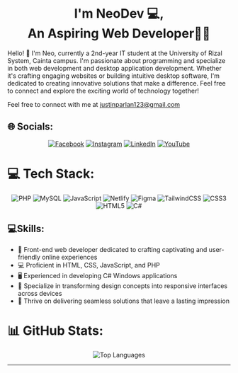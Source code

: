<div align="center">
    <h1 style="font-weight: bold;">I'm NeoDev 💻,<br>An Aspiring Web Developer👨‍💻</br></h1>
</div>

<p align="left">Hello! 👋 I'm Neo, currently a 2nd-year IT student at the University of Rizal System, Cainta campus. I'm passionate about programming and specialize in both web development and desktop application development. Whether it's crafting engaging websites or building intuitive desktop software, I'm dedicated to creating innovative solutions that make a difference. Feel free to connect and explore the exciting world of technology together!</p>

<p align="left">Feel free to connect with me at <a href="mailto:justinparlan123@gmail.com">justinparlan123@gmail.com</a></p>

## 🌐 Socials:
<div align="center">
    <a href="https://facebook.com/https://www.facebook.com/justin.neobparlan"><img src="https://img.shields.io/badge/Facebook-%231877F2.svg?logo=Facebook&logoColor=white" alt="Facebook"></a>
    <a href="https://instagram.com/https://www.instagram.com/neobparlan/"><img src="https://img.shields.io/badge/Instagram-%23E4405F.svg?logo=Instagram&logoColor=white" alt="Instagram"></a>
    <a href="https://linkedin.com/in/https://www.linkedin.com/in/justdevv/"><img src="https://img.shields.io/badge/LinkedIn-%230077B5.svg?logo=linkedin&logoColor=white" alt="LinkedIn"></a>
    <a href="https://youtube.com/@https://www.youtube.com/channel/UCMEjaErft2xPzrV3UVamMqw"><img src="https://img.shields.io/badge/YouTube-%23FF0000.svg?logo=YouTube&logoColor=white" alt="YouTube"></a>
</div>

# 💻 Tech Stack:
<div align="center">
    <img src="https://img.shields.io/badge/php-%23777BB4.svg?style=for-the-badge&logo=php&logoColor=white" alt="PHP">
    <img src="https://img.shields.io/badge/mysql-%2300000f.svg?style=for-the-badge&logo=mysql&logoColor=white" alt="MySQL">
    <img src="https://img.shields.io/badge/javascript-%23323330.svg?style=for-the-badge&logo=javascript&logoColor=%23F7DF1E" alt="JavaScript">
    <img src="https://img.shields.io/badge/netlify-%23000000.svg?style=for-the-badge&logo=netlify&logoColor=#00C7B7" alt="Netlify">
    <img src="https://img.shields.io/badge/figma-%23F24E1E.svg?style=for-the-badge&logo=figma&logoColor=white" alt="Figma">
    <img src="https://img.shields.io/badge/tailwindcss-%2338B2AC.svg?style=for-the-badge&logo=tailwind-css&logoColor=white" alt="TailwindCSS">
    <img src="https://img.shields.io/badge/css3-%231572B6.svg?style=for-the-badge&logo=css3&logoColor=white" alt="CSS3">
    <img src="https://img.shields.io/badge/html5-%23E34F26.svg?style=for-the-badge&logo=html5&logoColor=white" alt="HTML5">
    <img src="https://img.shields.io/badge/c%23-%23239120.svg?style=for-the-badge&logo=csharp&logoColor=white" alt="C#">
</div>

## 💻Skills:
<div align="left">
    <ul>
        <li>🌟 Front-end web developer dedicated to crafting captivating and user-friendly online experiences</li>
        <li>💻 Proficient in HTML, CSS, JavaScript, and PHP</li>
        <li>🖥️ Experienced in developing C# Windows applications</li>
        <li>🎨 Specialize in transforming design concepts into responsive interfaces across devices</li>
        <li>🔧 Thrive on delivering seamless solutions that leave a lasting impression</li>
    </ul>
</div>

# 📊 GitHub Stats:
<div align="center">
    <img src="https://github-readme-stats.vercel.app/api/top-langs/?username=neoB23&theme=dark&hide_border=false&include_all_commits=false&count_private=false&layout=compact" alt="Top Languages">
</div>

---
